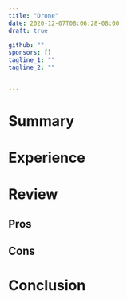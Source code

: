 ```yaml
---
title: "Drone"
date: 2020-12-07T08:06:28-08:00
draft: true

github: ""
sponsors: []
tagline_1: ""
tagline_2: ""


---
```


# Summary

# Experience

# Review

## Pros

## Cons

# Conclusion